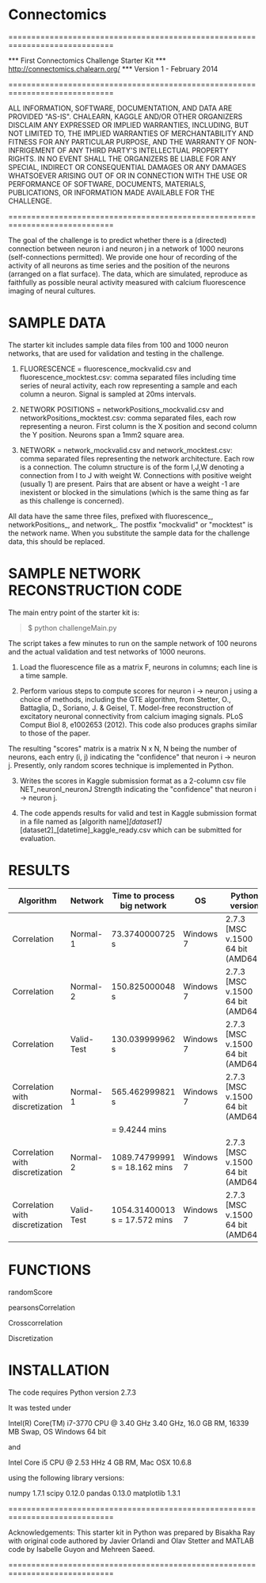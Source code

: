 Connectomics
============
=============================================================================

*** First Connectomics Challenge Starter Kit
*** http://connectomics.chalearn.org/
*** Version 1 - February 2014

=============================================================================

ALL INFORMATION, SOFTWARE, DOCUMENTATION, AND DATA ARE PROVIDED "AS-IS". CHALEARN, KAGGLE AND/OR OTHER ORGANIZERS DISCLAIM ANY EXPRESSED OR IMPLIED WARRANTIES, INCLUDING, BUT NOT LIMITED TO, THE IMPLIED WARRANTIES OF MERCHANTABILITY AND FITNESS FOR ANY PARTICULAR PURPOSE, AND THE WARRANTY OF NON-INFRIGEMENT OF ANY THIRD PARTY'S INTELLECTUAL PROPERTY RIGHTS. IN NO EVENT SHALL THE ORGANIZERS BE LIABLE FOR ANY SPECIAL, INDIRECT OR CONSEQUENTIAL DAMAGES OR ANY DAMAGES WHATSOEVER ARISING OUT OF OR IN CONNECTION WITH THE USE OR PERFORMANCE OF SOFTWARE, DOCUMENTS, MATERIALS, PUBLICATIONS, OR INFORMATION MADE AVAILABLE FOR THE CHALLENGE. 

=============================================================================

The goal of the challenge is to predict whether there is a (directed) connection between neuron i and neuron j in a network of 1000 neurons (self-connections permitted). We provide one hour of recording of the activity of all neurons as time series and the position of the neurons (arranged on a flat surface). The data, which are simulated, reproduce as faithfully as possible neural activity measured with calcium fluorescence imaging of neural cultures.

SAMPLE DATA
===========
The starter kit includes sample data files from 100 and 1000 neuron networks, that are used for validation and testing in the challenge.

1) FLUORESCENCE = fluorescence_mockvalid.csv and fluorescence_mocktest.csv: comma separated files including time series of neural activity, each row representing a sample and each column a neuron. Signal is sampled at 20ms intervals.

2) NETWORK POSITIONS = networkPositions_mockvalid.csv and networkPositions_mocktest.csv: comma separated files, each row representing a neuron. First column is the X position and second column the Y position. Neurons span a 1mm2 square area.

3) NETWORK = network_mockvalid.csv and network_mocktest.csv: comma separated files representing the network architecture. Each row is a connection. The column structure is of the form I,J,W denoting a connection from I to J with weight W. Connections with positive weight (usually 1) are present. Pairs that are absent or have a weight -1 are inexistent or blocked in the simulations (which is the same thing as far as this challenge is concerned).

All data have the same three files, prefixed with fluorescence_, networkPositions_, and network_. The postfix "mockvalid"  or "mocktest" is the network name. When you substitute the sample data for the challenge data, this should be replaced.

SAMPLE NETWORK RECONSTRUCTION CODE
==================================
The main entry point of the starter kit is:
> $ python challengeMain.py

The script takes a few minutes to run on the sample network of 100 neurons and the actual validation and test networks of 1000 neurons. 

1) Load the fluorescence file as a matrix F, neurons in columns; each line is a time sample.

2) Perform various steps to compute scores for neuron i -> neuron j using a choice of methods, including the GTE algorithm, from Stetter, O., Battaglia, D., Soriano, J. & Geisel, T. Model-free reconstruction of excitatory neuronal connectivity from calcium imaging signals. PLoS Comput Biol 8, e1002653 (2012). This code also produces graphs similar to those of the paper.

The resulting "scores" matrix is a matrix N x N, N being the number of neurons, each entry (i, j) indicating the "confidence" that neuron i -> neuron j. Presently, only random scores technique is implemented in Python.

3) Writes the scores in Kaggle submission format as a 2-column csv file
NET_neuronI_neuronJ Strength indicating the "confidence" that neuron i -> neuron j.

4) The code appends results for valid and test in Kaggle submission format in a file named as
[algorith name]_[dataset1]_[dataset2]_[datetime]_kaggle_ready.csv which can be submitted for evaluation.


RESULTS
================================

| Algorithm                       | Network    | Time to process big network    | OS        | Python version                     | AUC     |
|---------------------------------|------------|--------------------------------|-----------|------------------------------------|---------|
| Correlation                     | Normal-1   | 73.3740000725 s                | Windows 7 | 2.7.3  [MSC v.1500 64 bit (AMD64)] | 0.68186 |
| Correlation                     | Normal-2   | 150.825000048 s                | Windows 7 | 2.7.3  [MSC v.1500 64 bit (AMD64)] | 0.69956 |
| Correlation                     | Valid-Test | 130.039999962 s                | Windows 7 | 2.7.3  [MSC v.1500 64 bit (AMD64)] | 0.6639  |
| Correlation with discretization | Normal-1   | 565.462999821 s                | Windows 7 | 2.7.3  [MSC v.1500 64 bit (AMD64)] | 0.6752  |
|                                 |            | = 9.4244 mins                  |           |                                    |         |
| Correlation with discretization | Normal-2   | 1089.74799991 s = 18.162  mins | Windows 7 | 2.7.3  [MSC v.1500 64 bit (AMD64)] | 0.75773 |
| Correlation with discretization | Valid-Test | 1054.31400013 s = 17.572 mins  | Windows 7 | 2.7.3  [MSC v.1500 64 bit (AMD64)] | 0.87322 |



FUNCTIONS
=================================
randomScore

pearsonsCorrelation 

Crosscorrelation

Discretization

INSTALLATION
============
The code requires Python version 2.7.3

It was tested under

Intel(R) Core(TM) i7-3770 CPU @ 3.40 GHz 3.40 GHz, 16.0 GB RM, 16339 MB Swap, OS Windows 64 bit

and

Intel Core i5 CPU @ 2.53 HHz 4 GB RM, Mac OSX 10.6.8

using the following library versions:

numpy 1.7.1 
scipy 0.12.0 
pandas 0.13.0 
matplotlib 1.3.1 




=============================================================================

Acknowledgements:
This starter kit in Python was prepared by Bisakha Ray with original code authored by Javier Orlandi and Olav Stetter and MATLAB code by Isabelle Guyon and Mehreen Saeed. 

=============================================================================
